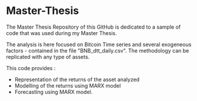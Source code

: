 # Master-Thesis

The Master Thesis Repository of this GitHub is dedicated to a sample of code that was used during my Master Thesis. 

The analysis is here focused on Bitcoin Time series and several exogeneous factors - contained in the file "BNB_dtt_daily.csv". The methodology can be replicated with any type of assets. 

This code provides : 

- Representation of the returns of the asset analyzed
- Modelling of the returns using MARX model
- Forecasting using MARX model. 



